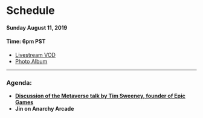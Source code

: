 # Schedule

#### Sunday August 11, 2019
#### **Time:** 6pm PST

- [Livestream VOD](https://youtu.be/EcQTkUBbcSg)
- [Photo Album](https://imgur.com/a/R9y3064)

-------------------------------------------


### **Agenda:**

 - **[Discussion of the Metaverse talk by Tim Sweeney, founder of Epic Games](https://youtu.be/Y_Q7F5xqhn4)**
 - **Jin on Anarchy Arcade**
